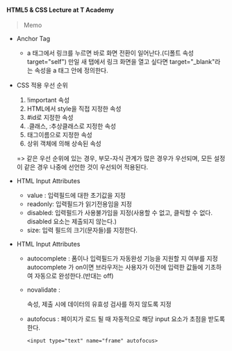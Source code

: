 #### HTML5 & CSS Lecture at T Academy

> Memo

- Anchor Tag

  - a 태그에서 링크를 누르면 바로 화면 전환이 일어난다.(디폴트 속성 target="self") 만일 새 탭에서 링크 화면을 열고 싶다면 target="_blank"라는 속성을 a 태그 안에 정의한다.

- CSS 적용 우선 순위

  1. !important 속성
  2. HTML에서 style을 직접 지정한 속성
  3. #id로 지정한 속성
  4. .클래스, :추상클래스로 지정한 속성
  5. 태그이름으로 지정한 속성
  6. 상위 객체에 의해 상속된 속성

    => 같은 우선 순위에 있는 경우, 부모-자식 관계가 많은 경우가 우선되며, 모든 설정이 같은 경우 나중에 선언한 것이 우선되어 적용된다.

- HTML Input Attributes

  - value :  입력필드에 대한 초기값을 지정
  - readonly: 입력필드가 읽기전용임을 지정
  - disabled: 입력필드가 사용불가임을 지정(사용할 수 없고, 클릭할 수 없다. disabled 요소는 제출되지 않는다.)
  - size: 입력 필드의 크기(문자들)를 지정한다.

- HTML Input Attributes

  - autocomplete : 폼이나 입력필드가 자동완성 기능을 지원할 지 여부를 지정
    autocomplete 가 on이면 브라우저는 사용자가 이전에 입력한 값들에 기초하여 자동으로 완성한다.(반대는 off)

  - novalidate : <form>속성, 제출 시에 데이터의 유효성 검사를 하지 않도록 지정

  - autofocus : 페이지가 로드 될 때 자동적으로 해당 input 요소가 초점을 받도록 한다.

    ~~~
    <input type="text" name="frame" autofocus>
    ~~~
